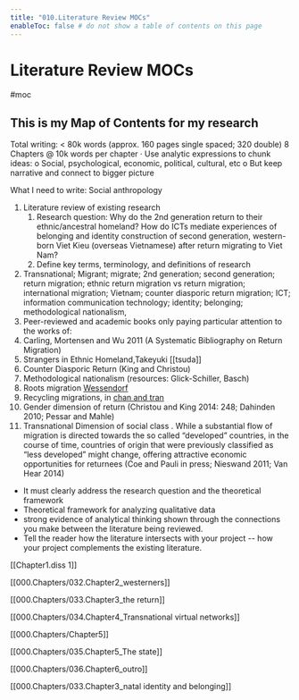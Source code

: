 ```yaml
---
title: "010.Literature Review MOCs"
enableToc: false # do not show a table of contents on this page
---
```

# Literature Review MOCs
#moc
## This is my Map of Contents for my research


Total writing: < 80k words (approx. 160 pages single spaced; 320 double)
8 Chapters @ 10k words per chapter
· Use analytic expressions to chunk ideas:
o Social, psychological, economic, political, cultural, etc
o But keep narrative and connect to bigger picture

What I need to write:
Social anthropology
1. Literature review of existing research
	1. Research question: Why do the 2nd generation return to their ethnic/ancestral homeland? How do ICTs mediate experiences of belonging and identity construction of second generation, western-born Viet Kieu (overseas Vietnamese) after return migrating to Viet Nam? 		
	2. Define key terms, terminology, and definitions of research
2. Transnational; Migrant; migrate; 2nd generation; second generation; return migration; ethnic return migration vs return migration; international migration; Vietnam; counter diasporic return migration; ICT; information communication technology; identity; belonging; methodological nationalism,
3. Peer-reviewed and academic books only paying particular attention to the works of:
4. Carling, Mortensen and Wu 2011 (A Systematic Bibliography on Return Migration)
5. Strangers in Ethnic Homeland,Takeyuki [[tsuda]]
6. Counter Diasporic Return (King and Christou)
7. Methodological nationalism (resources: Glick-Schiller, Basch)
8. Roots migration [Wessendorf](005.Authors/Wessendorf.md)
9. Recycling migrations, in [chan and tran](005.Authors/chan%20and%20tran.md)
10. Gender dimension of return ﻿(Christou and King 2014: 248; Dahinden 2010; Pessar and Mahle)
11. Transnational Dimension of social class . ﻿While a substantial flow of migration is directed towards the so called “developed” countries, in the course of time, countries of origin that were previously classified as “less developed” might change, offering attractive economic opportunities for returnees ﻿(Coe and Pauli in press; Nieswand 2011; Van Hear 2014)

- It must clearly address the research question and the theoretical framework
- Theoretical framework for analyzing qualitative data
- strong evidence of analytical thinking shown through the connections you make between the literature being reviewed.
- Tell the reader how the literature intersects with your project -- how your project complements the existing literature.

[[Chapter1.diss 1]]


[[000.Chapters/032.Chapter2_westerners]]


[[000.Chapters/033.Chapter3_the return]]


[[000.Chapters/034.Chapter4_Transnational virtual networks]]


[[000.Chapters/Chapter5]]


[[000.Chapters/035.Chapter5_The state]]


[[000.Chapters/036.Chapter6_outro]]


[[000.Chapters/033.Chapter3_natal identity and belonging]]